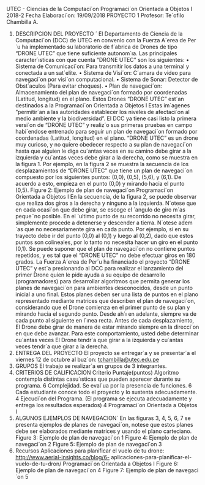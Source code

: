 UTEC - Ciencias de la Computaci´on
Programaci´on Orientada a Objetos I
2018-2 Fecha Elaboraci´on: 19/09/2018
PROYECTO 1
Profesor: Te´ofilo Chambilla A.
1. DESCRIPCION DEL PROYECTO ´
El Departamento de Ciencia de la Computaci´on (DCC) de UTEC en convenio con la
Fuerza A´erea de Per´u ha implementado su laboratorio de f´abrica de Drones de tipo
“DRONE UTEC” que tiene suficiente autonom´ıa.
Las principales caracter´ısticas con que cuenta “DRONE UTEC” son los siguientes:
• Sistema de Comunicaci´on: Para transmitir los datos a una terminal y conectada
a un sat´elite.
• Sistema de Visi´on: C´amara de video para navegaci´on por visi´on computacional.
• Sistema de Sonar: Detector de Obst´aculos (Para evitar choques).
• Plan de navegaci´on: Almacenamiento del plan de navegaci´on formado por coordenadas
(Latitud, longitud) en el plano.
Estos Drones “DRONE UTEC” est´an destinados a la
Programaci´on Orientada a Objetos I
Estas im´agenes ”permitir´an a las autoridades establecer los niveles de afectaci´on al
medio ambiente y la biodiversidad”.
El DCC ya tiene casi listo la primera versi´on de “DRONE UTEC” y realiz´o sus primeras
pruebas en campo habi´endose entrenado para seguir un plan de navegaci´on formado
por coordenadas (Latitud, longitud) en el plano. “DRONE UTEC” es un drone muy
curioso, y no quiere obedecer respecto a su plan de navegaci´on hasta que alguien le
diga cu´antas veces en su camino debe girar a la izquierda y cu´antas veces debe girar a
la derecha, como se muestra en la figura 1.
Por ejemplo, en la figura 2 se muestra la secuencia de los desplazamientos de “DRONE
UTEC” que tiene un plan de navegaci´on compuesto por los siguientes puntos: (0,0),
(0,5), (5,6), y (6,1). De acuerdo a esto, empieza en el punto (0,0) y mirando hacia el
punto (0,5).
Figure 2: Ejemplo de plan de navegaci´on
Programaci´on Orientada a Objetos I
En la secuencia, de la figura 2, se puede observar que realiza dos giros a la derecha
y ninguno a la izquierda. N´otese que en cada ocasi´on que debe girar, se escoge el
´angulo de giro m´as peque˜no posible. En el ´ultimo punto de su recorrido no necesita
girar, simplemente procede a detenerse y descender a tierra. N´otese adem´as que no
necesariamente gira en cada punto. Por ejemplo, si en su trayecto debe ir del punto
(0,0) al (0,1) y luego al (0,2), dado que estos puntos son colineales, por lo tanto no
necesita hacer un giro en el punto (0,1). Se puede suponer que el plan de navegaci´on
no contiene puntos repetidos, y es tal que el “DRONE UTEC” no debe efectuar giros
en 180 grados.
La Fuerza A´erea de Per´u ha financiado el proyecto “DRONE UTEC” y est´a presionando
al DCC para realizar el lanzamiento del primer Drone quien le pide ayuda a su equipo de
desarrollo (programadores) para desarrollar algoritmos que permita generar los planes
de navegaci´on para ambientes desconocidos, desde un punto inicial a uno final. Estos
planes deben ser una lista de puntos en el plano representado mediante matrices
que describen el plan de navegaci´on, considerando que el Drone comienza en el primer
punto de su plan y mirando hacia el segundo punto. Desde ah´ı en adelante, siempre
va de cada punto al siguiente en l´ınea recta. Antes de cada desplazamiento, El Drone
debe girar de manera de estar mirando siempre en la direcci´on en que debe avanzar.
Para este comportamiento, usted debe determinar cu´antas veces El Drone tendr´a que
girar a la izquierda y cu´antas veces tendr´a que girar a la derecha.
2. ENTREGA DEL PROYECTO
El proyecto se entregar´a y se presentar´a el viernes 12 de octubre al buz´on: tchambilla@utec.edu.pe
3. GRUPOS
El trabajo se realizar´a en grupos de 3 integrantes.
4. CRITERIOS DE CALIFICACION
Criterio Puntaje(puntos)
Algoritmo contempla distintas
casu´ısticas que pueden aparecer
durante su programa.
6
Complejidad. Se eval´ua por la
presencia de funciones. 6
Cada estudiante conoce todo el
proyecto y lo sustenta
adecuadamente.
4
Ejecuci´on del Programa. (El programa
se ejecuta adecuadamente y entrega los
resultados esperados)
4
Programaci´on Orientada a Objetos I
5. ALGUNOS EJEMPLOS DE NAVEGACION´
En las figuras 3, 4, 5, 6, 7 se presenta ejemplos de planes de navegaci´on, notese que
estos planes debe ser elaborados mediante matrices y usando el plano carteciano.
Figure 3: Ejemplo de plan de navegaci´on 1
Figure 4: Ejemplo de plan de navegaci´on 2
Figure 5: Ejemplo de plan de navegaci´on 3
6. Recursos
Aplicaciones para planificar el vuelo de tu drone: http://www.aerial-insights.co/blog/6-
aplicaciones-para-planificar-el-vuelo-de-tu-dron/
Programaci´on Orientada a Objetos I
Figure 6: Ejemplo de plan de navegaci´on 4
Figure 7: Ejemplo de plan de navegaci´on 5
